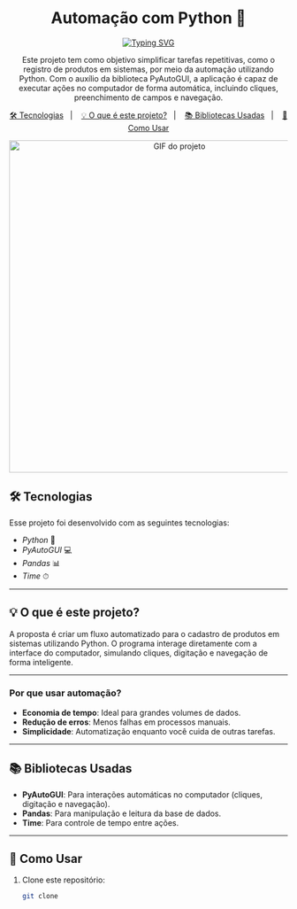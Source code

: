 <h1 align="center">Automação com Python 🐍</h1>

<div align="center">
  <a href="https://git.io/typing-svg">
    <img src="https://readme-typing-svg.demolab.com?font=Fira+Code&pause=1000&color=F4C2C2&background=FF56FF00&center=verdadeiro&vCenter=verdadeiro&repeat=verdadeiro&random=falso&width=435&lines=Automatizando+Tarefas+Repetitivas" alt="Typing SVG" />
  </a>
</div>

<p align="center">
    Este projeto tem como objetivo simplificar tarefas repetitivas, como o registro de produtos em sistemas, por meio da automação utilizando Python. Com o auxílio da biblioteca PyAutoGUI, a aplicação é capaz de executar ações no computador de forma automática, incluindo cliques, preenchimento de campos e navegação.
</p>

<p align="center">
  <a href="#-tecnologias">🛠 Tecnologias</a>&nbsp;&nbsp;&nbsp;|&nbsp;&nbsp;&nbsp;
  <a href="#-o-que-e-este-projeto">💡 O que é este projeto?</a>&nbsp;&nbsp;&nbsp;|&nbsp;&nbsp;&nbsp;
  <a href="#-bibliotecas-usadas">📚 Bibliotecas Usadas</a>&nbsp;&nbsp;&nbsp;|&nbsp;&nbsp;&nbsp;
  <a href="#-como-usar">🧠 Como Usar</a>
</p>

<p align="center">
  <img alt="GIF do projeto" src="src/assets/pyvideo.gif" width="600px">
</p>

## 🛠 Tecnologias

Esse projeto foi desenvolvido com as seguintes tecnologias:

- *Python* 🐍
- *PyAutoGUI* 💻
- *Pandas* 📊
- *Time* ⏱

---

## 💡 O que é este projeto?

A proposta é criar um fluxo automatizado para o cadastro de produtos em sistemas utilizando Python. O programa interage diretamente com a interface do computador, simulando cliques, digitação e navegação de forma inteligente.  


---
### Por que usar automação?
- **Economia de tempo**: Ideal para grandes volumes de dados.  
- **Redução de erros**: Menos falhas em processos manuais.  
- **Simplicidade**: Automatização enquanto você cuida de outras tarefas.

---

## 📚 Bibliotecas Usadas

- **PyAutoGUI**: Para interações automáticas no computador (cliques, digitação e navegação).
- **Pandas**: Para manipulação e leitura da base de dados.
- **Time**: Para controle de tempo entre ações.

---

## 🧠 Como Usar

1. Clone este repositório:

   ```bash
   git clone 